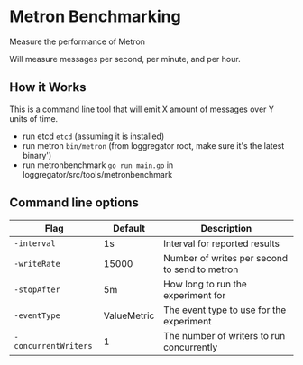 # Metron Benchmarking

Measure the performance of Metron

Will measure messages per second, per minute, and per hour.

## How it Works

This is a command line tool that will emit X amount of messages over Y units of time.
* run etcd `etcd` (assuming it is installed)
* run metron `bin/metron` (from loggregator root, make sure it's the latest binary')
* run metronbenchmark `go run main.go` in loggregator/src/tools/metronbenchmark

## Command line options

|         Flag         |   Default   |             Description                       |
|----------------------|-------------|-----------------------------------------------|
| `-interval`          |    1s       | Interval for reported results                 |
| `-writeRate`         | 15000       | Number of writes per second to send to metron |
| `-stopAfter`         |    5m       | How long to run the experiment for            |
| `-eventType`         | ValueMetric | The event type to use for the experiment      |
| `-concurrentWriters` |     1       | The number of writers to run concurrently     |
